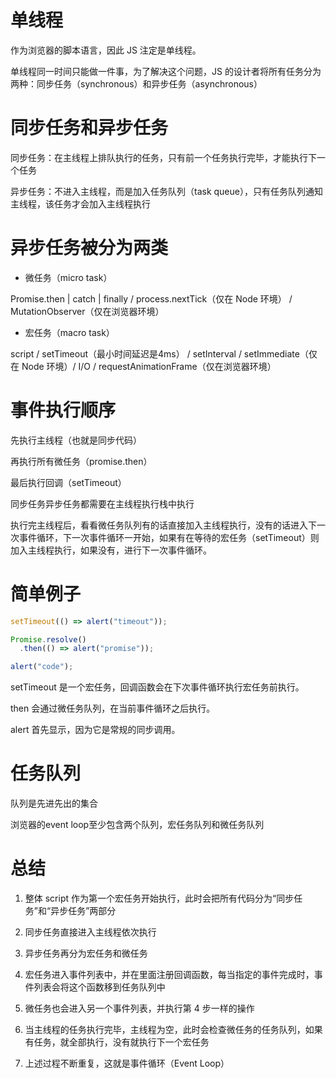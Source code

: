 # 单线程

作为浏览器的脚本语言，因此 JS 注定是单线程。

单线程同一时间只能做一件事，为了解决这个问题，JS 的设计者将所有任务分为两种：同步任务（synchronous）和异步任务（asynchronous）



# 同步任务和异步任务

同步任务：在主线程上排队执行的任务，只有前一个任务执行完毕，才能执行下一个任务

异步任务：不进入主线程，而是加入任务队列（task queue），只有任务队列通知主线程，该任务才会加入主线程执行




# 异步任务被分为两类


+ 微任务（micro task）

Promise.then | catch | finally / process.nextTick（仅在 Node 环境） / MutationObserver（仅在浏览器环境）


+ 宏任务（macro task）

script / setTimeout（最小时间延迟是4ms） / setInterval / setImmediate（仅在 Node 环境）/ I/O / requestAnimationFrame（仅在浏览器环境）






# 事件执行顺序


先执行主线程（也就是同步代码）

再执行所有微任务（promise.then）

最后执行回调（setTimeout）

同步任务异步任务都需要在主线程执行栈中执行


执行完主线程后，看看微任务队列有的话直接加入主线程执行，没有的话进入下一次事件循环，下一次事件循环一开始，如果有在等待的宏任务（setTimeout）则加入主线程执行，如果没有，进行下一次事件循环。



# 简单例子

```js
setTimeout(() => alert("timeout"));

Promise.resolve()
  .then(() => alert("promise"));

alert("code");

```

setTimeout 是一个宏任务，回调函数会在下次事件循环执行宏任务前执行。

then 会通过微任务队列，在当前事件循环之后执行。

alert 首先显示，因为它是常规的同步调用。




# 任务队列

队列是先进先出的集合

浏览器的event loop至少包含两个队列，宏任务队列和微任务队列



# 总结

1. 整体 script 作为第一个宏任务开始执行，此时会把所有代码分为“同步任务”和“异步任务”两部分

2. 同步任务直接进入主线程依次执行

3. 异步任务再分为宏任务和微任务

4. 宏任务进入事件列表中，并在里面注册回调函数，每当指定的事件完成时，事件列表会将这个函数移到任务队列中

5. 微任务也会进入另一个事件列表，并执行第 4 步一样的操作

6. 当主线程的任务执行完毕，主线程为空，此时会检查微任务的任务队列，如果有任务，就全部执行，没有就执行下一个宏任务

7. 上述过程不断重复，这就是事件循环（Event Loop）